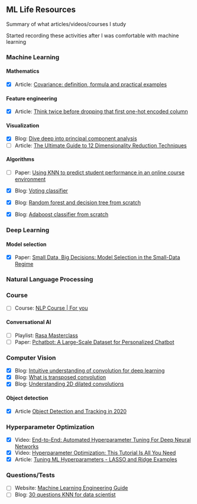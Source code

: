 ## ML Life Resources
Summary of what articles/videos/courses I study

Started recording these activities after I was comfortable with machine learning

### Machine Learning

#### Mathematics
- [x] Article: [Covariance: definition, formula and practical examples](https://corporatefinanceinstitute.com/resources/knowledge/finance/covariance)

#### Feature engineering
- [x] Article: [Think twice before dropping that first one-hot encoded column](https://inmachineswetrust.com/posts/drop-first-columns/)

#### Visualization
- [x] Blog: [Dive deep into principal component analysis](https://medium.com/analytics-vidhya/principal-component-analysis-pca-dive-deep-411db0f9ee10)
- [ ] Article: [The Ultimate Guide to 12 Dimensionality Reduction Techniques](https://www.analyticsvidhya.com/blog/2018/08/dimensionality-reduction-techniques-python/)

#### Algorithms
- [ ] Paper: [Using KNN to predict student performance in an online course environment](https://core.ac.uk/download/pdf/14920734.pdf)
- [x] Blog: [Voting classifier](https://medium.com/@sanchitamangale12/voting-classifier-1be10db6d7a5)
- [x] Blog: [Random forest and decision tree from scratch](https://towardsdatascience.com/random-forests-and-decision-trees-from-scratch-in-python-3e4fa5ae4249)
- [x] Blog: [Adaboost classifier from scratch](https://medium.com/analytics-vidhya/implementing-an-adaboost-classifier-from-scratch-e30ef86e9f1b)


### Deep Learning

#### Model selection
- [x] Paper: [Small Data, Big Decisions: Model Selection in the Small-Data Regime](https://arxiv.org/abs/2009.12583v1)

### Natural Language Processing

### Course
- [ ] Course: [NLP Course | For you](https://lena-voila.github.io/nlp_course.html)

#### Conversational AI
- [ ] Playlist: [Rasa Masterclass](https://www.youtube.com/playlist?list=PL75e0qA87dlHQny7z43NduZHPo6qd-cRc)
- [ ] Paper: [Pchatbot: A Large-Scale Dataset for Personalized Chatbot](https://arxiv.org/abs/2009.13284v1)

### Computer Vision

- [x] Blog: [Intuitive understanding of convolution for deep learning](https://towardsdatascience.com/intuitively-understanding-convolutions-for-deep-learning-1f6f42faee1)
- [x] Blog: [What is transposed convolution](https://towardsdatascience.com/what-is-transposed-convolutional-layer-40e5e6e31c11)
- [x] Blog: [Understanding 2D dilated convolutions](https://towardsdatascience.com/understanding-2d-dilated-convolution-operation-with-examples-in-numpy-and-tensorflow-with-d376b3972b25)

#### Object detection
- [x] Article [Object Detection and Tracking in 2020](https://blog.netcetera.com/object-detection-and-tracking-in-2020-f10fb6ff9af3)

### Hyperparameter Optimization

- [x] Video: [End-to-End: Automated Hyperparameter Tuning For Deep Neural Networks](https://www.youtube.com/watch?v=4MK_OJJ82YI)
- [x] Video: [Hyperparameter Optimization: This Tutorial Is All You Need](https://www.youtube.com/watch?v=5nYqK-HaoKY)
- [x] Article: [Tuning ML Hyperparameters - LASSO and Ridge Examples](https://alfurka.github.io/2018-11-18-grid-search/)

### Questions/Tests

- [ ] Website: [Machine Learning Engineering Guide](https://www.confetti.ai/curriculum)
- [ ] Blog: [30 questions KNN for data scientist](https://www.analyticsvidhya.com/blog/2017/09/30-questions-test-k-nearest-neighbors-algorithm/)
